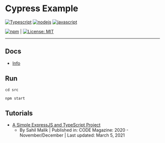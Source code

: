 # Cypress Example

<!-- [![github pages](https://github.com/alex-hedley/cypress-example/actions/workflows/build-site.yml/badge.svg)](https://github.com/alex-hedley/cypress-example/actions/workflows/build-site.yml) -->

[![Typescript](https://img.shields.io/badge/TypeScript-007ACC?style=for-the-badge&logo=typescript&logoColor=white)](http://www.typescriptlang.org/)
[![nodejs](https://img.shields.io/badge/Node.js-43853D?style=for-the-badge&logo=node.js&logoColor=white)](https://nodejs.dev) [![javascript](https://img.shields.io/badge/JavaScript-323330?style=for-the-badge&logo=javascript&logoColor=F7DF1E)](https://developer.mozilla.org/en-US/docs/Web/JavaScript) 

<!-- [![javascript](https://img.shields.io/badge/JavaScript-F7DF1E?style=for-the-badge&logo=javascript&logoColor=black)](https://developer.mozilla.org/en-US/docs/Web/JavaScript) -->

[![npm](https://img.shields.io/npm/v/npm.svg?logo=npm)](https://www.npmjs.com) | [![License: MIT](https://img.shields.io/badge/License-MIT-lightgrey.svg)](https://opensource.org/licenses/MIT)

---

## Docs

- [Info](docs/README.md)

## Run

`cd src`

`npm start`

## Tutorials

- [A Simple ExpressJS and TypeScript Project](https://www.codemag.com/Article/2011021/A-Simple-ExpressJS-and-TypeScript-Project)
  - By Sahil Malik | Published in: CODE Magazine: 2020 - November/December | Last updated: March 5, 2021